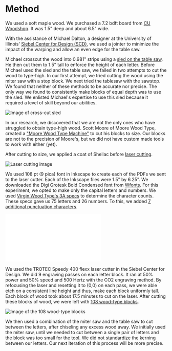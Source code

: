 # Method

We used a soft maple wood. We purchased a 7.2 bdft board from [CU Woodshop](https://www.cuwoodshop.com/). It was 1.5" deep and about 6.5" wide.

With the assistance of Michael Dalton, a designer at the University of Illinois' [Siebel Center for Design (SCD)](https://designcenter.illinois.edu/), we used a jointer to minimize the impact of the warping and allow an even edge for the table saw.

Michael crosscut the wood into 0.981" strips using a [sled on the table saw](media/sled.jpg). He then cut them to 1.5" tall to enforce the height of each letter. Before Michael used the sled and the table saw, we failed in two attempts to cut the wood to type-high. In our first attempt, we tried cutting the wood using the miter saw with a stop block. We next tried the tablesaw with the sawstop. We found that neither of these methods to be accurate nor precise. The only way we found to consistently make blocks of equal depth was to use the sled. We enlisted Michael's expertise to use this sled because it required a level of skill beyond our abilities. 

![Image of cross-cut sled](media/sled.jpg)

In our research, we discovered that we are not the only ones who have struggled to obtain type-high wood. Scott Moore of Moore Wood Type, created a ["Moore Wood Type Machine"](https://moorewoodtype.com/2011/03/type-high-means-type-high-2/) to cut his blocks to size. Our blocks are not to the precision of Moore's, but we did not have custom made tools to work with either (yet).

After cutting to size, we applied a coat of Shellac before [laser cutting](media/lasered.jpg).

![Laser cutting image](media/lasered.jpg)

We used 108 pt (9 pica) font in Inkscape to create each of the PDFs we sent to the laser cutter. Each of the Inkscape files were 1.5" by 6.25". We downloaded the Digi Grotesk Bold Condensed font from [Wfonts](https://www.wfonts.com/font/digi-grotesk-bold-condensed). For this experiment, we opted to make only the capital letters and numbers. We used [Virgin Wood Type's 3A specs](https://www.virginwoodtype.com/specs/) to determine the character counts. These specs gave us 75 letters and 26 numbers. To this, we added [7 additional punctuation characters](media/PUNC.pdf).

![Punctuation characters image](media/PUNC.pdf)

We used the TROTEC Speedy 400 flexx laser cutter in the Siebel Center for Design. We did 9 engraving passes on each letter block. It ran at 50% power and 50% speed and 500 Hertz with the CO2 engraving method. By refocusing the laser and resetting it to (0,0) on each pass, we were able etch on a consistent line height and thus, make each block uniformly tall. Each block of wood took about 17.5 minutes to cut on the laser. After cutting these blocks of wood, we were left with [108 wood-type blocks](media/blocks.jpg).

![Image of the 108 wood-type blocks](media/blocks.jpg)

We then used a combination of the miter saw and the table saw to cut between the letters, after chiseling any excess wood away. We initially used the miter saw, until we needed to cut between a single pair of letters and the block was too small for the tool. We did not standardize the kerning between our letters. Our next iteration of this process will be more precise. 


